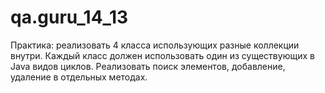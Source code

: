 # qa.guru_14_13
Практика: реализовать 4 класса использующих разные коллекции внутри. Каждый класс должен использовать один из существующих в Java видов циклов. Реализовать поиск элементов, добавление, удаление в отдельных методах. 

